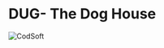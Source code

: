 <h1>DUG- The Dog House</h1>

![CodSoft](https://github.com/akanksha0812/CodSoft_Task1_Level1/assets/90760374/26c00d67-ad51-48bd-966f-a66ed05b42fb)
